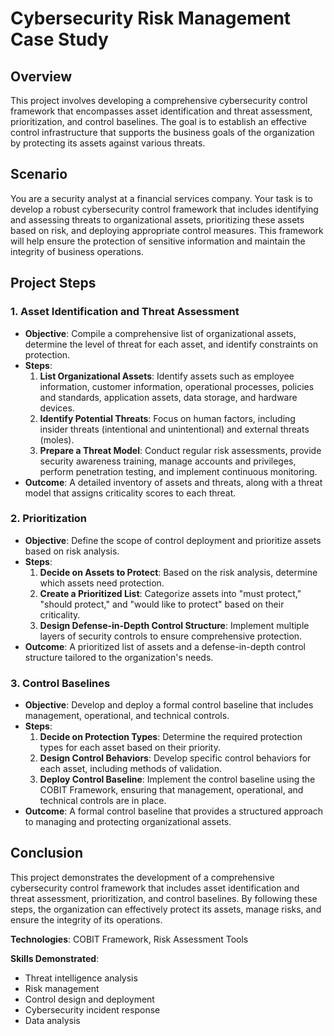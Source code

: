 # Cybersecurity Risk Management Case Study

## Overview
This project involves developing a comprehensive cybersecurity control framework that encompasses asset identification and threat assessment, prioritization, and control baselines. The goal is to establish an effective control infrastructure that supports the business goals of the organization by protecting its assets against various threats.

## Scenario
You are a security analyst at a financial services company. Your task is to develop a robust cybersecurity control framework that includes identifying and assessing threats to organizational assets, prioritizing these assets based on risk, and deploying appropriate control measures. This framework will help ensure the protection of sensitive information and maintain the integrity of business operations.

## Project Steps

### 1. Asset Identification and Threat Assessment
- **Objective**: Compile a comprehensive list of organizational assets, determine the level of threat for each asset, and identify constraints on protection.
- **Steps**:
  1. **List Organizational Assets**: Identify assets such as employee information, customer information, operational processes, policies and standards, application assets, data storage, and hardware devices.
  2. **Identify Potential Threats**: Focus on human factors, including insider threats (intentional and unintentional) and external threats (moles).
  3. **Prepare a Threat Model**: Conduct regular risk assessments, provide security awareness training, manage accounts and privileges, perform penetration testing, and implement continuous monitoring.
- **Outcome**: A detailed inventory of assets and threats, along with a threat model that assigns criticality scores to each threat.

### 2. Prioritization
- **Objective**: Define the scope of control deployment and prioritize assets based on risk analysis.
- **Steps**:
  1. **Decide on Assets to Protect**: Based on the risk analysis, determine which assets need protection.
  2. **Create a Prioritized List**: Categorize assets into "must protect," "should protect," and "would like to protect" based on their criticality.
  3. **Design Defense-in-Depth Control Structure**: Implement multiple layers of security controls to ensure comprehensive protection.
- **Outcome**: A prioritized list of assets and a defense-in-depth control structure tailored to the organization's needs.

### 3. Control Baselines
- **Objective**: Develop and deploy a formal control baseline that includes management, operational, and technical controls.
- **Steps**:
  1. **Decide on Protection Types**: Determine the required protection types for each asset based on their priority.
  2. **Design Control Behaviors**: Develop specific control behaviors for each asset, including methods of validation.
  3. **Deploy Control Baseline**: Implement the control baseline using the COBIT Framework, ensuring that management, operational, and technical controls are in place.
- **Outcome**: A formal control baseline that provides a structured approach to managing and protecting organizational assets.

## Conclusion
This project demonstrates the development of a comprehensive cybersecurity control framework that includes asset identification and threat assessment, prioritization, and control baselines. By following these steps, the organization can effectively protect its assets, manage risks, and ensure the integrity of its operations.

**Technologies**: COBIT Framework, Risk Assessment Tools

**Skills Demonstrated**:
- Threat intelligence analysis
- Risk management
- Control design and deployment
- Cybersecurity incident response
- Data analysis
